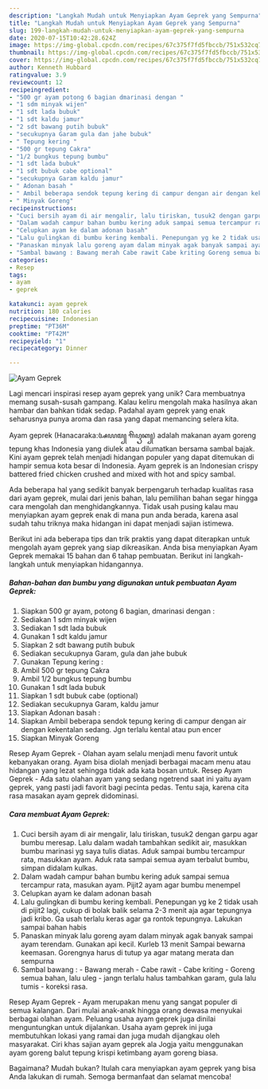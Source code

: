 ```yaml
---
description: "Langkah Mudah untuk Menyiapkan Ayam Geprek yang Sempurna"
title: "Langkah Mudah untuk Menyiapkan Ayam Geprek yang Sempurna"
slug: 199-langkah-mudah-untuk-menyiapkan-ayam-geprek-yang-sempurna
date: 2020-07-15T10:42:28.624Z
image: https://img-global.cpcdn.com/recipes/67c375f7fd5fbccb/751x532cq70/ayam-geprek-foto-resep-utama.jpg
thumbnail: https://img-global.cpcdn.com/recipes/67c375f7fd5fbccb/751x532cq70/ayam-geprek-foto-resep-utama.jpg
cover: https://img-global.cpcdn.com/recipes/67c375f7fd5fbccb/751x532cq70/ayam-geprek-foto-resep-utama.jpg
author: Kenneth Hubbard
ratingvalue: 3.9
reviewcount: 12
recipeingredient:
- "500 gr ayam potong 6 bagian dmarinasi dengan "
- "1 sdm minyak wijen"
- "1 sdt lada bubuk"
- "1 sdt kaldu jamur"
- "2 sdt bawang putih bubuk"
- "secukupnya Garam gula dan jahe bubuk"
- " Tepung kering "
- "500 gr tepung Cakra"
- "1/2 bungkus tepung bumbu"
- "1 sdt lada bubuk"
- "1 sdt bubuk cabe optional"
- "secukupnya Garam kaldu jamur"
- " Adonan basah "
- " Ambil beberapa sendok tepung kering di campur dengan air dengan kekentalan sedang Jgn terlalu kental atau pun encer"
- " Minyak Goreng"
recipeinstructions:
- "Cuci bersih ayam di air mengalir, lalu tiriskan, tusuk2 dengan garpu agar bumbu meresap. Lalu dalam wadah tambahkan sedikit air, masukkan bumbu marinasi yg saya tulis diatas. Aduk sampai bumbu tercampur rata, masukkan ayam. Aduk rata sampai semua ayam terbalut bumbu, simpan didalam kulkas."
- "Dalam wadah campur bahan bumbu kering aduk sampai semua tercampur rata, masukan ayam. Pijit2 ayam agar bumbu menempel"
- "Celupkan ayam ke dalam adonan basah"
- "Lalu gulingkan di bumbu kering kembali. Penepungan yg ke 2 tidak usah di pijit2 lagi, cukup di bolak balik selama 2-3 menit aja agar tepungnya jadi kribo. Ga usah terlalu keras agar ga rontok tepungnya. Lakukan sampai bahan habis"
- "Panaskan minyak lalu goreng ayam dalam minyak agak banyak sampai ayam terendam. Gunakan api kecil. Kurleb 13 menit Sampai bewarna keemasan. Gorengnya harus di tutup ya agar matang merata dan sempurna"
- "Sambal bawang : Bawang merah Cabe rawit Cabe kriting Goreng semua bahan, lalu uleg - jangn terlalu halus tambahkan garam, gula lalu tumis - koreksi rasa."
categories:
- Resep
tags:
- ayam
- geprek

katakunci: ayam geprek 
nutrition: 180 calories
recipecuisine: Indonesian
preptime: "PT36M"
cooktime: "PT42M"
recipeyield: "1"
recipecategory: Dinner

---
```



![Ayam Geprek](https://img-global.cpcdn.com/recipes/67c375f7fd5fbccb/751x532cq70/ayam-geprek-foto-resep-utama.jpg)

Lagi mencari inspirasi resep ayam geprek yang unik? Cara membuatnya memang susah-susah gampang. Kalau keliru mengolah maka hasilnya akan hambar dan bahkan tidak sedap. Padahal ayam geprek yang enak seharusnya punya aroma dan rasa yang dapat memancing selera kita.

Ayam geprek (Hanacaraka:ꦄꦪꦩ꧀ ꦒꦼꦥꦽꦏ꧀) adalah makanan ayam goreng tepung khas Indonesia yang diulek atau dilumatkan bersama sambal bajak. Kini ayam geprek telah menjadi hidangan populer yang dapat ditemukan di hampir semua kota besar di Indonesia. Ayam geprek is an Indonesian crispy battered fried chicken crushed and mixed with hot and spicy sambal.

Ada beberapa hal yang sedikit banyak berpengaruh terhadap kualitas rasa dari ayam geprek, mulai dari jenis bahan, lalu pemilihan bahan segar hingga cara mengolah dan menghidangkannya. Tidak usah pusing kalau mau menyiapkan ayam geprek enak di mana pun anda berada, karena asal sudah tahu triknya maka hidangan ini dapat menjadi sajian istimewa.


Berikut ini ada beberapa tips dan trik praktis yang dapat diterapkan untuk mengolah ayam geprek yang siap dikreasikan. Anda bisa menyiapkan Ayam Geprek memakai 15 bahan dan 6 tahap pembuatan. Berikut ini langkah-langkah untuk menyiapkan hidangannya.

<!--inarticleads1-->

##### Bahan-bahan dan bumbu yang digunakan untuk pembuatan Ayam Geprek:

1. Siapkan 500 gr ayam, potong 6 bagian, dmarinasi dengan :
1. Sediakan 1 sdm minyak wijen
1. Sediakan 1 sdt lada bubuk
1. Gunakan 1 sdt kaldu jamur
1. Siapkan 2 sdt bawang putih bubuk
1. Sediakan secukupnya Garam, gula dan jahe bubuk
1. Gunakan  Tepung kering :
1. Ambil 500 gr tepung Cakra
1. Ambil 1/2 bungkus tepung bumbu
1. Gunakan 1 sdt lada bubuk
1. Siapkan 1 sdt bubuk cabe (optional)
1. Sediakan secukupnya Garam, kaldu jamur
1. Siapkan  Adonan basah :
1. Siapkan  Ambil beberapa sendok tepung kering di campur dengan air dengan kekentalan sedang. Jgn terlalu kental atau pun encer
1. Siapkan  Minyak Goreng


Resep Ayam Geprek - Olahan ayam selalu menjadi menu favorit untuk kebanyakan orang. Ayam bisa diolah menjadi berbagai macam menu atau hidangan yang lezat sehingga tidak ada kata bosan untuk. Resep Ayam Geprek - Ada satu olahan ayam yang sedang ngetrend saat ini yaitu ayam geprek, yang pasti jadi favorit bagi pecinta pedas. Tentu saja, karena cita rasa masakan ayam geprek didominasi. 

<!--inarticleads2-->

##### Cara membuat Ayam Geprek:

1. Cuci bersih ayam di air mengalir, lalu tiriskan, tusuk2 dengan garpu agar bumbu meresap. Lalu dalam wadah tambahkan sedikit air, masukkan bumbu marinasi yg saya tulis diatas. Aduk sampai bumbu tercampur rata, masukkan ayam. Aduk rata sampai semua ayam terbalut bumbu, simpan didalam kulkas.
1. Dalam wadah campur bahan bumbu kering aduk sampai semua tercampur rata, masukan ayam. Pijit2 ayam agar bumbu menempel
1. Celupkan ayam ke dalam adonan basah
1. Lalu gulingkan di bumbu kering kembali. Penepungan yg ke 2 tidak usah di pijit2 lagi, cukup di bolak balik selama 2-3 menit aja agar tepungnya jadi kribo. Ga usah terlalu keras agar ga rontok tepungnya. Lakukan sampai bahan habis
1. Panaskan minyak lalu goreng ayam dalam minyak agak banyak sampai ayam terendam. Gunakan api kecil. Kurleb 13 menit Sampai bewarna keemasan. Gorengnya harus di tutup ya agar matang merata dan sempurna
1. Sambal bawang : - Bawang merah - Cabe rawit - Cabe kriting - Goreng semua bahan, lalu uleg - jangn terlalu halus tambahkan garam, gula lalu tumis - koreksi rasa.


Resep Ayam Geprek - Ayam merupakan menu yang sangat populer di semua kalangan. Dari mulai anak-anak hingga orang dewasa menyukai berbagai olahan ayam. Peluang usaha ayam geprek juga dinilai menguntungkan untuk dijalankan. Usaha ayam geprek ini juga membutuhkan lokasi yang ramai dan juga mudah dijangkau oleh masyarakat. Ciri khas sajian ayam geprek ala Jogja yaitu menggunakan ayam goreng balut tepung krispi ketimbang ayam goreng biasa. 

Bagaimana? Mudah bukan? Itulah cara menyiapkan ayam geprek yang bisa Anda lakukan di rumah. Semoga bermanfaat dan selamat mencoba!
